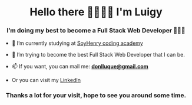 <h1 align="center">Hello there 🤜🏼🤛🏼 I'm Luigy</h1>
<h3 align="center">I’m doing my best to become a Full Stack Web Developer 👨🏼‍💻</h3>



- 🤯 I’m currently studying at [SoyHenry coding academy](https://www.soyhenry.com/)

- 🌱 I’m trying to become the best Full Stack Web Developer that I can be.

- 📫 If you want, you can mail me: **donlluque@gmail.com**

- Or you can visit my [LinkedIn](https://www.linkedin.com/in/donlluque/)



<h3 align="center">Thanks a lot for your visit, hope to see you around some time.</h3>

